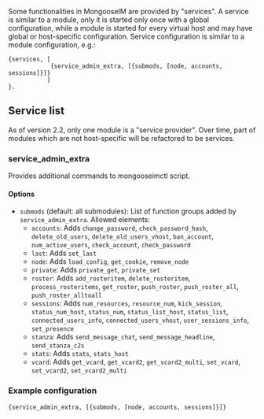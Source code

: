 Some functionalities in MongooseIM are provided by "services".
A service is similar to a module, only it is started only once with a global configuration, while a module is started for every virtual host and may have global or host-specific configuration.
Service configuration is similar to a module configuration, e.g.:
```
{services, [
            {service_admin_extra, [{submods, [node, accounts, sessions]}]}
           ]
}.
```


## Service list

As of version 2.2, only one module is a "service provider".
Over time, part of modules which are not host-specific will be refactored to be services.

### service_admin_extra

Provides additional commands to mongooseimctl script.

#### Options
* `submods` (default: all submodules): List of function groups added by `service_admin_extra`. Allowed elements:
    * `accounts`: Adds `change_password`, `check_password_hash`, `delete_old_users`, `delete_old_users_vhost`, `ban_account`, `num_active_users`, `check_account`, `check_password`
    * `last`: Adds `set_last`
    * `node`: Adds `load_config`, `get_cookie`, `remove_node`
    * `private`: Adds `private_get`, `private_set`
    * `roster`: Adds `add_rosteritem`, `delete_rosteritem`, `process_rosteritems`, `get_roster`, `push_roster`, `push_roster_all`, `push_roster_alltoall`
    * `sessions`: Adds `num_resources`, `resource_num`, `kick_session`, `status_num_host`, `status_num`, `status_list_host`, `status_list`, `connected_users_info`, `connected_users_vhost`, `user_sessions_info`, `set_presence`
    * `stanza`: Adds `send_message_chat`, `send_message_headline`, `send_stanza_c2s`
    * `stats`: Adds `stats`, `stats_host`
    * `vcard`: Adds `get_vcard`, `get_vcard2`, `get_vcard2_multi`, `set_vcard`, `set_vcard2`, `set_vcard2_multi`

### Example configuration
` {service_admin_extra, [{submods, [node, accounts, sessions]}]} `
